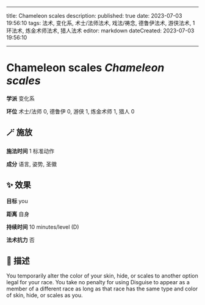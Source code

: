 
---
title: Chameleon scales
description: 
published: true
date: 2023-07-03 19:56:10
tags: 法术, 变化系, 术士/法师法术, 戏法/祷念, 德鲁伊法术, 游侠法术, 1环法术, 炼金术师法术, 猎人法术
editor: markdown
dateCreated: 2023-07-03 19:56:10

---

# **Chameleon scales** *Chameleon scales*

**学派** 变化系 

**环位** 术士/法师 0, 德鲁伊 0, 游侠 1, 炼金术师 1, 猎人 0

## 🪄 施放

**施法时间** 1 标准动作

**成分** 语言, 姿势, 圣徽

## ✨ 效果 

**目标** you 

**距离** 自身  

**持续时间** 10 minutes/level (D) 

**法术抗力** 否

## 📖 描述

You temporarily alter the color of your skin, hide, or scales to another option legal for your race. You take no penalty for using Disguise to appear as a member of a different race as long as that race has the same type and color of skin, hide, or scales as you.
    
